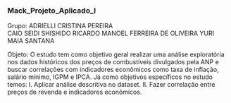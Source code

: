 ### Mack_Projeto_Aplicado_I
Grupo:
  ADRIELLI CRISTINA PEREIRA <br />
  CAIO SEIDI SHISHIDO 
  RICARDO MANOEL FERREIRA DE OLIVEIRA
  YURI MAIA SANTANA
  
Objeto:
O estudo tem como objetivo geral realizar uma análise exploratória nos dados históricos dos preços de combustíveis divulgados pela ANP e buscar correlações com indicadores econômicos como taxa de inflação, salário mínimo, IGPM e IPCA.
	Já como objetivos específicos no estudo temos:
I.	Aplicar análise descritiva no dataset.
II.	Fazer correlação entre preços de revenda e indicadores econômicos.
